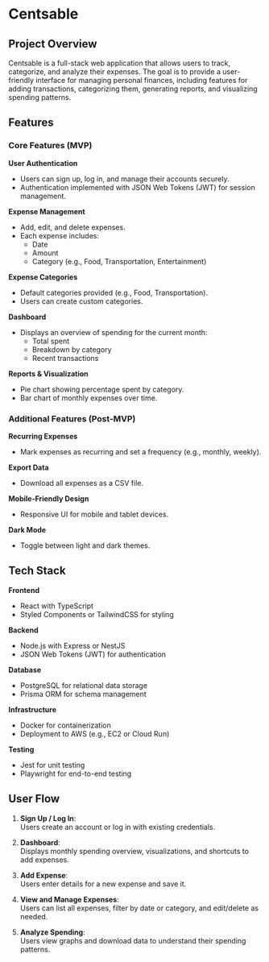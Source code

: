 # Centsable

## Project Overview
Centsable is a full-stack web application that allows users to track, categorize, and analyze their expenses. The goal is to provide a user-friendly interface for managing personal finances, including features for adding transactions, categorizing them, generating reports, and visualizing spending patterns.

## Features

### Core Features (MVP)

**User Authentication**  
- Users can sign up, log in, and manage their accounts securely.  
- Authentication implemented with JSON Web Tokens (JWT) for session management.

**Expense Management**  
- Add, edit, and delete expenses.  
- Each expense includes:  
  - Date  
  - Amount  
  - Category (e.g., Food, Transportation, Entertainment)  

**Expense Categories**  
- Default categories provided (e.g., Food, Transportation).  
- Users can create custom categories.

**Dashboard**  
- Displays an overview of spending for the current month:  
  - Total spent  
  - Breakdown by category  
  - Recent transactions

**Reports & Visualization**  
- Pie chart showing percentage spent by category.  
- Bar chart of monthly expenses over time.

### Additional Features (Post-MVP)

**Recurring Expenses**  
- Mark expenses as recurring and set a frequency (e.g., monthly, weekly).

**Export Data**  
- Download all expenses as a CSV file.

**Mobile-Friendly Design**  
- Responsive UI for mobile and tablet devices.

**Dark Mode**  
- Toggle between light and dark themes.

## Tech Stack

**Frontend**  
- React with TypeScript  
- Styled Components or TailwindCSS for styling

**Backend**  
- Node.js with Express or NestJS  
- JSON Web Tokens (JWT) for authentication

**Database**  
- PostgreSQL for relational data storage  
- Prisma ORM for schema management

**Infrastructure**  
- Docker for containerization  
- Deployment to AWS (e.g., EC2 or Cloud Run)

**Testing**  
- Jest for unit testing  
- Playwright for end-to-end testing

## User Flow

1. **Sign Up / Log In**:  
   Users create an account or log in with existing credentials.

2. **Dashboard**:  
   Displays monthly spending overview, visualizations, and shortcuts to add expenses.

3. **Add Expense**:  
   Users enter details for a new expense and save it.

4. **View and Manage Expenses**:  
   Users can list all expenses, filter by date or category, and edit/delete as needed.

5. **Analyze Spending**:  
   Users view graphs and download data to understand their spending patterns.